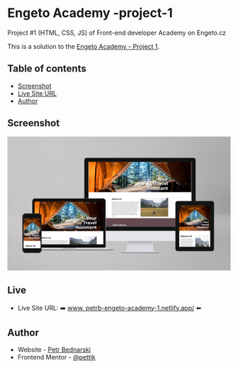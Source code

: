 # Engeto Academy -project-1
Project #1 (HTML, CSS, JS) of Front-end developer Academy on Engeto.cz

This is a solution to the [Engeto Academy - Project 1](https://engeto.cz/webova-akademie/). 
## Table of contents
- [Screenshot](#screenshot)
- [Live Site URL](#live)
- [Author](#author)

## Screenshot
<img src="design/design-preview.jpg" alt="Engeto Project 1">

## Live
- Live Site URL: ➡️ [www. petrb-engeto-academy-1.netlify.app/](https://petrb-engeto-academy-1.netlify.app) ⬅️

## Author

- Website - [Petr Bednarski](https://github.com/pettik)
- Frontend Mentor - [@pettik](https://www.frontendmentor.io/profile/pettik)

